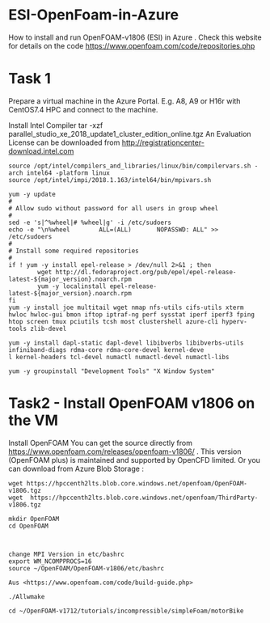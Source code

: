 # ESI-OpenFoam-in-Azure
How to install and run OpenFOAM-v1806 (ESI) in Azure . Check this website for details on the code https://www.openfoam.com/code/repositories.php


# Task 1

Prepare a virtual machine in the Azure Portal. E.g. A8, A9 or H16r with CentOS7.4 HPC and connect to the machine.

Install Intel Compiler tar -xzf parallel_studio_xe_2018_update1_cluster_edition_online.tgz
An Evaluation License can be downloaded from http://registrationcenter-download.intel.com


```
source /opt/intel/compilers_and_libraries/linux/bin/compilervars.sh -arch intel64 -platform linux
source /opt/intel/impi/2018.1.163/intel64/bin/mpivars.sh

yum -y update
#
# Allow sudo without password for all users in group wheel
#
sed -e 's|^%wheel|# %wheel|g' -i /etc/sudoers
echo -e "\n%wheel        ALL=(ALL)       NOPASSWD: ALL" >> /etc/sudoers
#
# Install some required repositories
#
if ! yum -y install epel-release > /dev/null 2>&1 ; then
        wget http://dl.fedoraproject.org/pub/epel/epel-release-latest-${major_version}.noarch.rpm
        yum -y localinstall epel-release-latest-${major_version}.noarch.rpm
fi
yum -y install joe multitail wget nmap nfs-utils cifs-utils xterm hwloc hwloc-gui bmon iftop iptraf-ng perf sysstat iperf iperf3 fping htop screen tmux pciutils tcsh most clustershell azure-cli hyperv-tools zlib-devel

yum -y install dapl-static dapl-devel libibverbs libibverbs-utils infiniband-diags rdma-core rdma-core-devel kernel-deve
l kernel-headers tcl-devel numactl numactl-devel numactl-libs

yum -y groupinstall "Development Tools" "X Window System"
```
# Task2 - Install OpenFOAM v1806 on the VM

Install OpenFOAM
You can get the source directly from https://www.openfoam.com/releases/openfoam-v1806/ . This version (OpenFOAM plus) is maintained and supported by OpenCFD limited. 
Or you can download from Azure Blob Storage :
```
wget https://hpccenth2lts.blob.core.windows.net/openfoam/OpenFOAM-v1806.tgz
wget  https://hpccenth2lts.blob.core.windows.net/openfoam/ThirdParty-v1806.tgz

mkdir OpenFOAM
cd OpenFOAM



change MPI Version in etc/bashrc
export WM_NCOMPPROCS=16
source ~/OpenFOAM/OpenFOAM-v1806/etc/bashrc 

Aus <https://www.openfoam.com/code/build-guide.php> 

./Allwmake

cd ~/OpenFOAM-v1712/tutorials/incompressible/simpleFoam/motorBike


```


